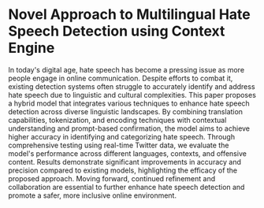 # Novel Approach to Multilingual Hate Speech Detection using Context Engine
 In today's digital age, hate speech has become a pressing issue as more people engage in online communication. Despite efforts to combat it, existing detection systems often struggle to accurately identify and address hate speech due to linguistic and cultural complexities. This paper proposes a hybrid model that integrates various techniques to enhance hate speech detection across diverse linguistic landscapes. By combining translation capabilities, tokenization, and encoding techniques with contextual understanding and prompt-based confirmation, the model aims to achieve higher accuracy in identifying and categorizing hate speech. Through comprehensive testing using real-time Twitter data, we evaluate the model's performance across different languages, contexts, and offensive content. Results demonstrate significant improvements in accuracy and precision compared to existing models, highlighting the efficacy of the proposed approach. Moving forward, continued refinement and collaboration are essential to further enhance hate speech detection and promote a safer, more inclusive online environment. 
